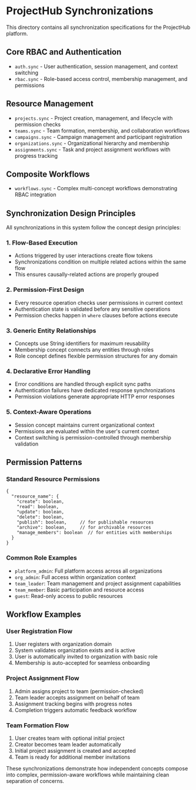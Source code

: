 # ProjectHub Synchronizations

This directory contains all synchronization specifications for the ProjectHub platform.

## Core RBAC and Authentication
- `auth.sync` - User authentication, session management, and context switching
- `rbac.sync` - Role-based access control, membership management, and permissions

## Resource Management
- `projects.sync` - Project creation, management, and lifecycle with permission checks
- `teams.sync` - Team formation, membership, and collaboration workflows
- `campaigns.sync` - Campaign management and participant registration
- `organizations.sync` - Organizational hierarchy and membership
- `assignments.sync` - Task and project assignment workflows with progress tracking

## Composite Workflows
- `workflows.sync` - Complex multi-concept workflows demonstrating RBAC integration

## Synchronization Design Principles

All synchronizations in this system follow the concept design principles:

### 1. Flow-Based Execution
- Actions triggered by user interactions create flow tokens
- Synchronizations condition on multiple related actions within the same flow
- This ensures causally-related actions are properly grouped

### 2. Permission-First Design
- Every resource operation checks user permissions in current context
- Authentication state is validated before any sensitive operations
- Permission checks happen in `where` clauses before actions execute

### 3. Generic Entity Relationships
- Concepts use String identifiers for maximum reusability
- Membership concept connects any entities through roles
- Role concept defines flexible permission structures for any domain

### 4. Declarative Error Handling
- Error conditions are handled through explicit sync paths
- Authentication failures have dedicated response synchronizations
- Permission violations generate appropriate HTTP error responses

### 5. Context-Aware Operations
- Session concept maintains current organizational context
- Permissions are evaluated within the user's current context
- Context switching is permission-controlled through membership validation

## Permission Patterns

### Standard Resource Permissions
```
{
  "resource_name": {
    "create": boolean,
    "read": boolean,
    "update": boolean,
    "delete": boolean,
    "publish": boolean,     // for publishable resources
    "archive": boolean,     // for archivable resources
    "manage_members": boolean  // for entities with memberships
  }
}
```

### Common Role Examples
- `platform_admin`: Full platform access across all organizations
- `org_admin`: Full access within organization context
- `team_leader`: Team management and project assignment capabilities
- `team_member`: Basic participation and resource access
- `guest`: Read-only access to public resources

## Workflow Examples

### User Registration Flow
1. User registers with organization domain
2. System validates organization exists and is active
3. User is automatically invited to organization with basic role
4. Membership is auto-accepted for seamless onboarding

### Project Assignment Flow
1. Admin assigns project to team (permission-checked)
2. Team leader accepts assignment on behalf of team
3. Assignment tracking begins with progress notes
4. Completion triggers automatic feedback workflow

### Team Formation Flow
1. User creates team with optional initial project
2. Creator becomes team leader automatically
3. Initial project assignment is created and accepted
4. Team is ready for additional member invitations

These synchronizations demonstrate how independent concepts compose into complex, permission-aware workflows while maintaining clean separation of concerns.











